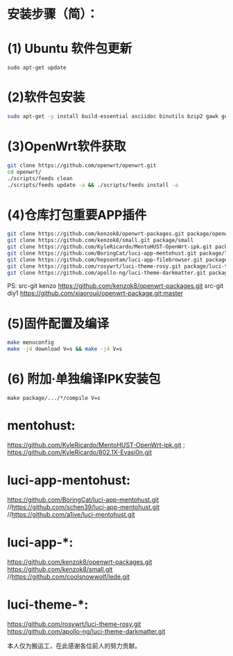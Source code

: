 # 安装步骤（简）： 
# (1) Ubuntu 软件包更新

`sudo apt-get update`

# (2)软件包安装
```bash
sudo apt-get -y install build-essential asciidoc binutils bzip2 gawk gettext git libncurses5-dev libz-dev patch python3 python2.7 unzip zlib1g-dev lib32gcc1 libc6-dev-i386 subversion flex uglifyjs git-core gcc-multilib p7zip p7zip-full msmtp libssl-dev texinfo libglib2.0-dev xmlto qemu-utils upx libelf-dev autoconf automake libtool autopoint device-tree-compiler g++-multilib antlr3 gperf wget curl swig rsync quilt xsltproc libxml-parser-perl mercurial bzr ecj cvs 
```

# (3)OpenWrt软件获取
```bash
git clone https://github.com/openwrt/openwrt.git
cd openwrt/
./scripts/feeds clean
./scripts/feeds update -a && ./scripts/feeds install -a
```

# (4)仓库打包重要APP插件
```bash
git clone https://github.com/kenzok8/openwrt-packages.git package/openwrt-packages
git clone https://github.com/kenzok8/small.git package/small
git clone https://github.com/KyleRicardo/MentoHUST-OpenWrt-ipk.git package/mentohust
git clone https://github.com/BoringCat/luci-app-mentohust.git package/luci-app-mentohust
git clone https://github.com/hepsontam/luci-app-filebrowser.git package/luci-app-filebrowser
git clone https://github.com/rosywrt/luci-theme-rosy.git package/luci-theme-rosy
git clone https://github.com/apollo-ng/luci-theme-darkmatter.git package/luci-theme-darkmatter
```
PS: src-git kenzo https://github.com/kenzok8/openwrt-packages.git
    src-git diy1 https://github.com/xiaorouji/openwrt-package.git;master
    
# (5)固件配置及编译
```bash
make menuconfig
make -j4 download V=s && make -j4 V=s
```

# (6) 附加·单独编译IPK安装包

`make package/.../*/compile V=s`

# mentohust: 
https://github.com/KyleRicardo/MentoHUST-OpenWrt-ipk.git ;
https://github.com/KyleRicardo/802.1X-Evasi0n.git 

# luci-app-mentohust: 
https://github.com/BoringCat/luci-app-mentohust.git    
 //https://github.com/schen39/luci-app-mentohust.git     
 //https://github.com/a1ive/luci-mentohust.git 

# luci-app-*:
https://github.com/kenzok8/openwrt-packages.git 
https://github.com/kenzok8/small.git
    //https://github.com/coolsnowwolf/lede.git 

# luci-theme-*:
https://github.com/rosywrt/luci-theme-rosy.git  
https://github.com/apollo-ng/luci-theme-darkmatter.git  

本人仅为搬运工，在此感谢各位前人的努力贡献。
